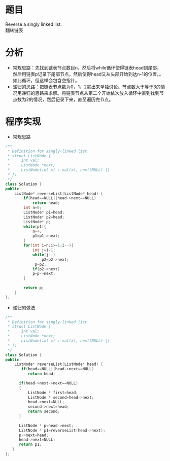# 题目
Reverse a singly linked list.\
翻转链表
# 分析
* 常规思路：先找到链表节点数目n，然后将while循环使得链表head到尾部，然后用链表p记录下尾部节点，然后使得head又从头部开始到达n-1的位置。。如此循环，但这样会包含空指针。
* 递归的思路：把链表节点数为0，1，2拿出来单独讨论。节点数大于等于3的情况用递归的思路来求解。将链表节点从第二个开始依次放入循环中直到找到节点数为2的情况，然后记录下来，直至遍历完节点。
# 程序实现
* 常规思路
```cpp
/**
 * Definition for singly-linked list.
 * struct ListNode {
 *     int val;
 *     ListNode *next;
 *     ListNode(int x) : val(x), next(NULL) {}
 * };
 */
class Solution {
public:
    ListNode* reverseList(ListNode* head) {
        if(head==NULL||head->next==NULL)
            return head;
        int n=0;
        ListNode* p1=head;
        ListNode* p2=head;
        ListNode* p;
        while(p1){
            n++;
            p1=p1->next;
        }
        for(int i=n;i>=1;i--){
            int j=i-1;
            while(j--)
                p2=p2->next;
             p=p2;
            if(p2->next)
            p=p->next;
        } 
        
        return p;
    }
};
```
* 递归的做法
```cpp
/**
 * Definition for singly-linked list.
 * struct ListNode {
 *     int val;
 *     ListNode *next;
 *     ListNode(int x) : val(x), next(NULL) {}
 * };
 */
class Solution {
public:
    ListNode* reverseList(ListNode* head) {  
       if(head==NULL||head->next==NULL)  
          return head;  
        
      if(head->next->next==NULL)  
      {  
          ListNode * first=head;  
          ListNode * second=head->next;  
          head->next=NULL;  
          second->next=head;  
          return second;  
      }  
        
      ListNode * p=head->next;  
      ListNode * p1=reverseList(head->next);  
      p->next=head;  
      head->next=NULL;  
      return p1;  
   }  
};